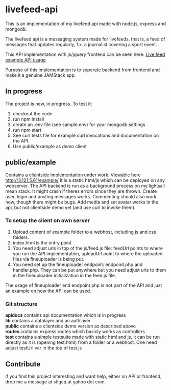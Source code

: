 # livefeed-api

This is an implementation of my livefeed api made with node.js, express and mongodb. 

The livefeed api is a messaging system made for livefeeds, that is,
a feed of messages that updates regularly, f.x. a journalist covering a sport event.

This API implementation with js/jquery frontend can be seen here:
<a href="http://3.121.5.61/example/">Live feed example API usage</a>

Purpose of this implementation is to seperate backend from frontend and
make it a genuine JAMStack app. 

## In progress

The project is new, in progress. To test it: 

1. checkout the code
2. run npm install
3. create an .env file (see sample.env) for your mongodb settings
4. run npm start
5. See curl.tests file for example curl invocations and documentation on the API. 
6. Use public/example as demo client 

## public/example

Contains a clientside implementation under work. Viewable here
http://3.121.5.61/example/
It is a static html/js which can be deployed on any webserver. 
The API backend is run as a background process on my lightsail mean stack. It might crash
if theres errors since they are thrown. 
Create user, login and posting messages works. Commenting should also work now,
though there might be bugs. Add media and set avatar works in the api, but
not clientside demo yet (and use curl to invoke them).

### To setup the client on own server
1. Upload content of example folder to a webhost, including js and css folders. 
2. index.html is the entry point
3. You need adjust urls in top of the js/feed.js file: feedUrl points to where
you run the API implementation, uploadUrl point to where the uploaded files via
fineuploader is being put. 
4. You need set up the fineuploader endpoint: endpoint.php and handler.php. They can
be put anywhere but you need adjust urls to them in the fineuploader initialization in the
feed.js file. 

The usage of fineuploader end endpoint.php is not part of the API and just an example
on how the API can be used. 

### Git structure

<b>apidocs</b> contains api documentation which is in progress<br/>
<b>lib</b> contains a datalayer and an authlayer<br/>
<b>public</b> contains a clientside demo version as described above<br/>
<b>routes</b> contains express routes which basicly works as controllers <br/>
<b>test</b> contains a simple testsuite made with static html and js, it can 
be run directly as it is (opening test.html) from a folder or a webhost. One need
adjust testUrl var in the top of test.js <br/>


## Contribute

If you find this project interesting and want help, either on API or frontend, drop
me a message at stigcq at yahoo dot com. 


